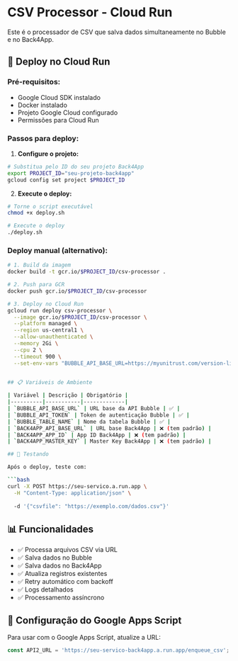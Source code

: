 # CSV Processor - Cloud Run

Este é o processador de CSV que salva dados simultaneamente no Bubble e no Back4App.

## 🚀 Deploy no Cloud Run

### Pré-requisitos:
- Google Cloud SDK instalado
- Docker instalado
- Projeto Google Cloud configurado
- Permissões para Cloud Run

### Passos para deploy:

1. **Configure o projeto:**
```bash
# Substitua pelo ID do seu projeto Back4App
export PROJECT_ID="seu-projeto-back4app"
gcloud config set project $PROJECT_ID
```

2. **Execute o deploy:**
```bash
# Torne o script executável
chmod +x deploy.sh

# Execute o deploy
./deploy.sh
```

### Deploy manual (alternativo):

```bash
# 1. Build da imagem
docker build -t gcr.io/$PROJECT_ID/csv-processor .

# 2. Push para GCR
docker push gcr.io/$PROJECT_ID/csv-processor

# 3. Deploy no Cloud Run
gcloud run deploy csv-processor \
  --image gcr.io/$PROJECT_ID/csv-processor \
  --platform managed \
  --region us-central1 \
  --allow-unauthenticated \
  --memory 2Gi \
  --cpu 2 \
  --timeout 900 \
  --set-env-vars "BUBBLE_API_BASE_URL=https://myunitrust.com/version-live/api/1.1/obj" \
 

## 📋 Variáveis de Ambiente

| Variável | Descrição | Obrigatório |
|----------|-----------|-------------|
| `BUBBLE_API_BASE_URL` | URL base da API Bubble | ✅ |
| `BUBBLE_API_TOKEN` | Token de autenticação Bubble | ✅ |
| `BUBBLE_TABLE_NAME` | Nome da tabela Bubble | ✅ |
| `BACK4APP_API_BASE_URL` | URL base Back4App | ❌ (tem padrão) |
| `BACK4APP_APP_ID` | App ID Back4App | ❌ (tem padrão) |
| `BACK4APP_MASTER_KEY` | Master Key Back4App | ❌ (tem padrão) |

## 🧪 Testando

Após o deploy, teste com:

```bash
curl -X POST https://seu-servico.a.run.app \
  -H "Content-Type: application/json" \
 
  -d '{"csvfile": "https://exemplo.com/dados.csv"}'
```

## 📊 Funcionalidades

- ✅ Processa arquivos CSV via URL
- ✅ Salva dados no Bubble
- ✅ Salva dados no Back4App
- ✅ Atualiza registros existentes
- ✅ Retry automático com backoff
- ✅ Logs detalhados
- ✅ Processamento assíncrono

## 🔧 Configuração do Google Apps Script

Para usar com o Google Apps Script, atualize a URL:

```javascript
const API2_URL = 'https://seu-servico-back4app.a.run.app/enqueue_csv';
```
